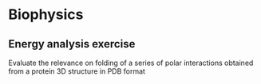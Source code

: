 # Biophysics

## Energy analysis exercise

Evaluate the relevance on folding of a series of polar interactions obtained from a protein 3D structure in PDB format
 
